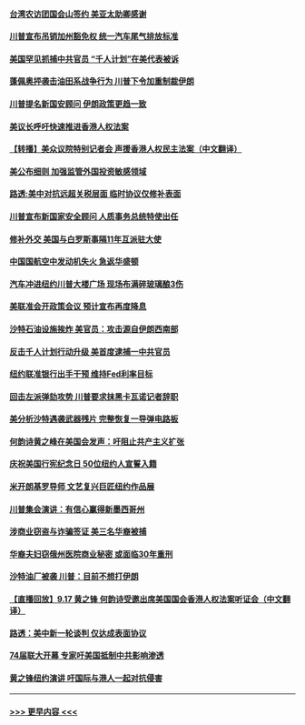 #### [台湾农访团国会山签约 美亚太助卿感谢](../pages/prog203/a102667923.md?t=09190955) 
#### [川普宣布吊销加州豁免权 统一汽车尾气排放标准](../pages/prog203/a102667723.md?t=09190955) 
#### [美国罕见抓捕中共官员 “千人计划”在美代表被诉](../pages/prog203/a102667616.md?t=09190955) 
#### [蓬佩奥抨袭击油田系战争行为 川普下令加重制裁伊朗](../pages/prog203/a102667567.md?t=09190955) 
#### [川普提名新国安顾问 伊朗政策更趋一致](../pages/prog203/a102667614.md?t=09190955) 
#### [美议长呼吁快速推进香港人权法案](../pages/prog203/a102667507.md?t=09190955) 
#### [【转播】美众议院特别记者会 声援香港人权民主法案（中文翻译）](../pages/prog203/a102667418.md?t=09190955) 
#### [美公布细则 加强监管外国投资敏感领域](../pages/prog203/a102667450.md?t=09190955) 
#### [路透:美中对抗远超关税层面 临时协议仅修补表面](../pages/prog203/a102667431.md?t=09190955) 
#### [川普宣布新国家安全顾问 人质事务总统特使出任](../pages/prog203/a102667403.md?t=09190955) 
#### [修补外交 美国与白罗斯事隔11年互派驻大使](../pages/prog203/a102667251.md?t=09190955) 
#### [中国国航空中发动机失火 急返华盛顿](../pages/prog203/a102667228.md?t=09190955) 
#### [汽车冲进纽约川普大楼广场 现场布满碎玻璃酿3伤](../pages/prog203/a102667204.md?t=09190955) 
#### [美联准会开政策会议 预计宣布再度降息](../pages/prog203/a102667193.md?t=09190955) 
#### [沙特石油设施挨炸 美官员：攻击源自伊朗西南部](../pages/prog203/a102667116.md?t=09190955) 
#### [反击千人计划行动升级 美首度逮捕一中共官员](../pages/prog203/a102667096.md?t=09190955) 
#### [纽约联准银行出手干预 维持Fed利率目标](../pages/prog203/a102667091.md?t=09190955) 
#### [回击左派弹劾攻势 川普要求抹黑卡瓦诺记者辞职](../pages/prog203/a102667029.md?t=09190955) 
#### [美分析沙特遇袭武器残片 完整恢复一导弹电路板](../pages/prog203/a102666995.md?t=09190955) 
#### [何韵诗黄之峰在美国会发声：吁阻止共产主义扩张](../pages/prog203/a102666912.md?t=09190955) 
#### [庆祝美国行宪纪念日 50位纽约人宣誓入籍](../pages/prog203/a102666962.md?t=09190955) 
#### [米开朗基罗导师 文艺复兴巨匠纽约作品展](../pages/prog203/a102666905.md?t=09190955) 
#### [川普集会演讲：有信心赢得新墨西哥州](../pages/prog203/a102666752.md?t=09190955) 
#### [涉商业窃盗与诈骗签证 美三名华裔被捕](../pages/prog203/a102666745.md?t=09190955) 
#### [华裔夫妇窃俄州医院商业秘密 或面临30年重刑](../pages/prog203/a102666720.md?t=09190955) 
#### [沙特油厂被袭 川普：目前不想打伊朗](../pages/prog203/a102666671.md?t=09190955) 
#### [【直播回放】9.17 黄之锋 何韵诗受邀出席美国国会香港人权法案听证会（中文翻译）](../pages/prog203/a102666245.md?t=09190955) 
#### [路透：美中新一轮谈判 仅达成表面协议](../pages/prog203/a102666535.md?t=09190955) 
#### [74届联大开幕 专家吁美国抵制中共影响渗透](../pages/prog203/a102666501.md?t=09190955) 
#### [黄之锋纽约演讲 吁国际与港人一起对抗侵害](../pages/prog203/a102666408.md?t=09190955) 

----
#### [ >>> 更早内容 <<< ](../indexes/prog203-earlier.md)
